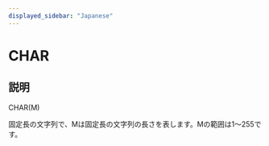 ```yaml
---
displayed_sidebar: "Japanese"
---
```


# CHAR

## 説明

CHAR(M)

固定長の文字列で、Mは固定長の文字列の長さを表します。Mの範囲は1〜255です。